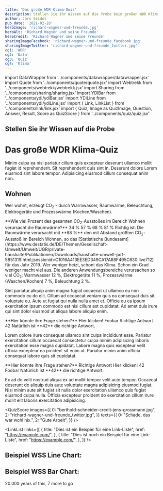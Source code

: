 ```yaml
---
title: 'Das große WDR Klima-Quiz'
description: Stellen Sie ihr Wissen auf die Probe beim großen WDR Klima-Quiz
author: Jörn Seidel
pub_date: '2021-02-28'
heroImage: 'richard-wagner-und-freunde.jpg'
heroAlt: 'Richard Wagner und seine Freunde'
heroCredit: 'Richard Wagner und seine Freunde'
sharingImageFacebook: 'richard-wagner-und-freunde_facebook.jpg'
sharingImageTwitter: 'richard-wagner-und-freunde_twitter.jpg'
cg1: 'WDR'
cg2: 'Data'
cg3: 'Quiz'
cg4: 'Klima'
---
```


import DataWrapper from '../components/datawrapper/datawrapper.jsx'
import Quote from '../components/quote/quote.jsx'
import Webtrekk from '../components/webtrekk/webtrekk.jsx'
import Sharing from '../components/sharing/sharing.jsx'
import YDIBar from '../components/ydi/ydiBar.jsx'
import YDILine from '../components/ydi/ydiLine.jsx'
import { Link, LinkList } from '../components/link/link.jsx'
import { Quiz, Image as QuizImage, Question, Answer, Result, Score as QuizScore } from '../components/quiz/quiz.jsx'

## Stellen Sie ihr Wissen auf die Probe

# Das große WDR Klima-Quiz

Minim culpa ea nisi pariatur cillum quis excepteur deserunt ullamco mollit fugiat id reprehenderit. Sit reprehenderit duis sint in. Deserunt dolore Lorem eiusmod sint labore tempor. Adipisicing eiusmod cillum consequat anim non.

## Wohnen

Wer wohnt, erzeugt CO<sub>2</sub> - durch Warmwasser, Raumwärme, Beleuchtung, Elektrogeräte und Prozesswärme (Kochen/Waschen).

<Quiz>
<QuizImage src="Heizungsregler_Quelle_imago_photothek_Liesa_Johannssen.png" alt="Eine Hand dreht an einem Heizungsregler." />
<Question>**Wie viel Prozent des gesamten CO<sub>2</sub>-Ausstoßes im Bereich Wohnen verursacht die Raumwärme?**</Question>
<Answer>34 %</Answer>
<Answer>57 %</Answer>
<Answer correct>68 %</Answer>
<Answer>81 %</Answer>
<Result>
Richtig ist: Die Raumwärme verursacht mit **68 %** den mit Abstand größten CO<sub>2</sub>-Ausstoß im Bereich Wohnen, so das [Statistische Bundesamt](https://www.destatis.de/DE/Themen/Gesellschaft-Umwelt/Umwelt/UGR/private-haushalte/Publikationen/Downloads/haushalte-umwelt-pdf-5851319.html;jsessionid=C1016A413EE3ED349CA17A88F495C630.live712) für das Jahr 2019. Wer weniger heizt, schont das Klima. Schon ein Grad weniger macht viel aus. Die anderen Anwendungsbereiche verursachen so viel CO<sub>2</sub>: Warmwasser 12 %, Elektrogeräte 11 %, Prozesswärme (Waschen/Kochen) 7 %, Beleuchtung 2 %.
</Result>
</Quiz>

Sint pariatur aliquip anim magna fugiat occaecat ut ullamco eu non commodo eu do elit. Cillum ad occaecat veniam quis ea consequat duis sit voluptate eu. Aute ut fugiat qui nulla nulla amet et. Officia eu ea ipsum exercitation ipsum commodo est nisi cillum est cupidatat. Ad amet duis irure qui sint dolor eiusmod ut aliqua labore aliquip enim.

<Quiz>
<Question>**Hier könnte ihre Frage stehen?**</Question>
<Answer>Hier klicken!</Answer>
<Answer>Foobar</Answer>
<Answer>Richtige Antwort</Answer>
<Answer correct>42</Answer>
<Result>
Natürlich ist **42** die richtige Antwort.
</Result>
</Quiz>

Lorem dolore irure consequat ullamco sint culpa incididunt esse. Pariatur exercitation cillum occaecat consectetur culpa minim adipisicing laboris exercitation esse magna cupidatat. Labore magna quis excepteur velit officia excepteur ea proident sit enim ut. Pariatur minim anim officia consequat labore quis sit cupidatat.

<Quiz>
<Question>**Hier könnte ihre Frage stehen?**</Question>
<Answer>Richtige Antwort</Answer>
<Answer>Hier klicken!</Answer>
<Answer correct>42</Answer>
<Answer>Foobar</Answer>
<Result>
Natürlich ist **42** die richtige Antwort.
</Result>
</Quiz>

Ex ad do velit nostrud aliqua ex ad mollit tempor velit aute tempor. Occaecat deserunt do aliquip duis aute voluptate magna adipisicing eiusmod fugiat. Nisi minim aute sit fugiat sit nulla dolor exercitation ullamco quis fugiat eiusmod culpa nulla. Officia excepteur proident do exercitation cillum irure mollit elit laboris exercitation adipisicing.

<QuizScore
images={{
    0: "berthold-schneider-credit-jens-grossmann.jpg",
    2: "richard-wagner-und-freunde_twitter.jpg",
}}
texts={{
    0: "Schade, das war wohl nix.",
    2: "Gute Arbeit",
}}
/>

<Link title="Dies ist ein Beispiel für einen einzelnen Link" href="https://example.com/" />

<LinkList links={[
{
title: "Dies ist ein Beispiel für eine Link-Liste",
href: "https://example.com/",
},
{
title: "Dies ist noch ein Beispiel für eine Link-Liste",
href: "https://example.com/",
},
]} />

## Beispiel WSS Line Chart:

<YDILine name="test_line"/>

## Beispiel WSS Bar Chart:

<YDIBar name="test"/>

<Link title="Climate Clock" href="https://climateclock.world/" />

<Quote author="Bo Burnham">20.000 years of this, 7 more to go</Quote>

<Link title="That Funny Feeling, Bo Burnham" href="https://www.youtube.com/watch?v=ObOqq1knVxs" />

<Sharing twitter facebook mail whatsapp telegram reddit xing linkedin />
